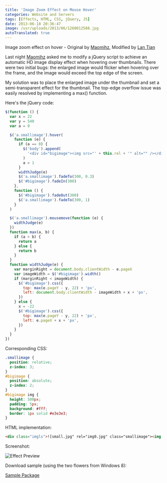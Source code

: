 ```yaml
---
title: 'Image Zoom Effect on Mouse Hover'
categories: Website and Servers
tags: [Effects, HTML, CSS, jQuery, JS]
date: 2013-06-18 20:36:47
image: /usr/uploads/2013/06/1260012588.jpg
autoTranslated: true
---
```



Image zoom effect on hover - Original by [Maomihz](http://maomihz.com), Modified by [Lan Tian](https://lantian.pub)

Last night [Maomihz](http://maomihz.com) asked me to modify a jQuery script to achieve an automatic HD image display effect when hovering over thumbnails. There were two initial bugs: the enlarged image would flicker when hovering over the frame, and the image would exceed the top edge of the screen.

My solution was to place the enlarged image under the thumbnail and set a semi-transparent effect for the thumbnail. The top-edge overflow issue was easily resolved by implementing a max() function.

Here's the jQuery code:

```javascript
$(function () {
  var x = 22
  var y = 540
  var a = 0

  $('a.smallimage').hover(
    function (e) {
      if (a == 0) {
        $('body').append(
          '<div id="bigimage"><img src="' + this.rel + '" alt="" /></div>'
        )
        a = 1
      }
      widthJudge(e)
      $('a.smallimage').fadeTo(300, 0.3)
      $('#bigimage').fadeIn(300)
    },
    function () {
      $('#bigimage').fadeOut(300)
      $('a.smallimage').fadeTo(300, 1)
    }
  )

  $('a.smallimage').mousemove(function (e) {
    widthJudge(e)
  })
  function max(a, b) {
    if (a > b) {
      return a
    } else {
      return b
    }
  }
  function widthJudge(e) {
    var marginRight = document.body.clientWidth - e.pageX
    var imageWidth = $('#bigimage').width()
    if (marginRight < imageWidth) {
      $('#bigimage').css({
        top: max(e.pageY - y, 22) + 'px',
        left: document.body.clientWidth - imageWidth + x + 'px',
      })
    } else {
      x = -22
      $('#bigimage').css({
        top: max(e.pageY - y, 22) + 'px',
        left: e.pageX + x + 'px',
      })
    }
  }
})
```

Corresponding CSS:

```css
.smallimage {
  position: relative;
  z-index: 3;
}
#bigimage {
  position: absolute;
  z-index: 2;
}
#bigimage img {
  height: 500px;
  padding: 5px;
  background: #fff;
  border: 1px solid #e3e3e3;
}
```

HTML implementation:

```html
<div class="imgls">![small.jpg" rel="img0.jpg" class="smallimage"><img src="small](small.jpg" rel="img0.jpg" class="smallimage"><img src="small.jpg)</div>
```

Screenshot:

![Effect Preview](/usr/uploads/2013/06/1260012588.jpg)

Download sample (using the two flowers from Windows 8):

[Sample Package](/usr/uploads/2013/06/3009674103.zip)
```
